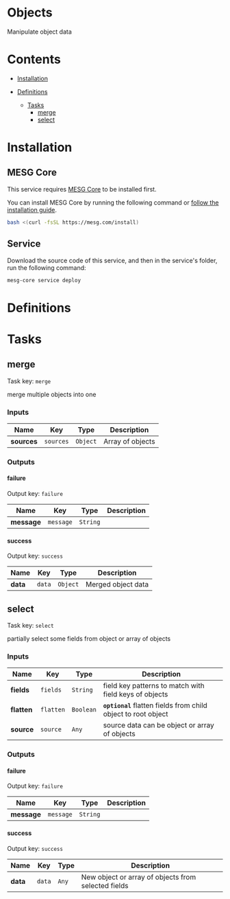 # Objects

Manipulate object data

# Contents

- [Installation](#Installation)
- [Definitions](#Definitions)
  
  - [Tasks](#Tasks)
    - [merge](#merge)
    - [select](#select)

# Installation

## MESG Core

This service requires [MESG Core](https://github.com/mesg-foundation/core) to be installed first.

You can install MESG Core by running the following command or [follow the installation guide](https://docs.mesg.com/guide/start-here/installation.html).

```bash
bash <(curl -fsSL https://mesg.com/install)
```

## Service

Download the source code of this service, and then in the service's folder, run the following command:
```bash
mesg-core service deploy
```

# Definitions


# Tasks

## merge

Task key: `merge`

merge multiple objects into one

### Inputs

| **Name** | **Key** | **Type** | **Description** |
| --- | --- | --- | --- |
| **sources** | `sources` | `Object` | Array of objects |

### Outputs

#### failure

Output key: `failure`



| **Name** | **Key** | **Type** | **Description** |
| --- | --- | --- | --- |
| **message** | `message` | `String` |  |

#### success

Output key: `success`



| **Name** | **Key** | **Type** | **Description** |
| --- | --- | --- | --- |
| **data** | `data` | `Object` | Merged object data |


## select

Task key: `select`

partially select some fields from object or array of objects

### Inputs

| **Name** | **Key** | **Type** | **Description** |
| --- | --- | --- | --- |
| **fields** | `fields` | `String` | field key patterns to match with field keys of objects |
| **flatten** | `flatten` | `Boolean` | **`optional`** flatten fields from child object to root object |
| **source** | `source` | `Any` | source data can be object or array of objects |

### Outputs

#### failure

Output key: `failure`



| **Name** | **Key** | **Type** | **Description** |
| --- | --- | --- | --- |
| **message** | `message` | `String` |  |

#### success

Output key: `success`



| **Name** | **Key** | **Type** | **Description** |
| --- | --- | --- | --- |
| **data** | `data` | `Any` | New object or array of objects from selected fields |


